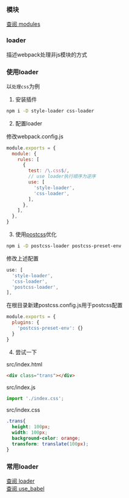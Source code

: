 ### 模块
[查阅 modules](https://webpack.js.org/concepts/modules/)

### loader
描述webpack处理非js模块的方式

### 使用loader
以```处理css```为例

1. 安装插件

```bash
npm i -D style-loader css-loader
```
2. 配置loader

修改webpack.config.js
```js
module.exports = {
  module: {
    rules: [
      {
        test: /\.css$/,
        // use loader执行顺序为逆序
        use: [
          'style-loader',
          'css-loader',
        ],
      },
    ],
  },
}
```
3. 使用[postcss](https://postcss.org/)优化

```bash
npm i -D postcss-loader postcss-preset-env
```
修改上述配置
```js
use: [
  'style-loader',
  'css-loader',
  'postcss-loader',
],
```
在根目录新建postcss.config.js用于postcss配置
```js
module.exports = {
  plugins: {
    'postcss-preset-env': {}
  }
}
```
4. 尝试一下  

src/index.html
```html
<div class="trans"></div>
```
src/index.js
```js
import './index.css';
```
src/index.css
```css
.trans{
  height: 100px;
  width: 100px;
  background-color: orange;
  transform: translate(100px); 
}
```



### 常用loader
[查阅 loader](https://webpack.js.org/loaders/)  
[查阅 use_babel](https://github.com/shownoso/use_babel7_4)